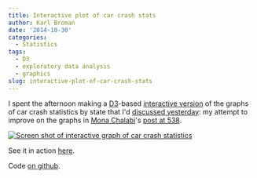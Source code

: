 ```yaml
---
title: Interactive plot of car crash stats
author: Karl Broman
date: '2014-10-30'
categories:
  - Statistics
tags:
  - D3
  - exploratory data analysis
  - graphics
slug: interactive-plot-of-car-crash-stats
---
```


I spent the afternoon making a [D3](https://d3js.org)-based [interactive version](https://www.biostat.wisc.edu/~kbroman/D3/car_crashes) of the graphs of car crash statistics by state that I'd [discussed yesterday](https://kbroman.org/blog/2014/10/29/improved-graphs-of-car-crash-stats/): my attempt to improve on the graphs in [Mona Chalabi](https://twitter.com/monachalabi)'s [post at 538](https://fivethirtyeight.com/datalab/which-state-has-the-worst-drivers/).

[![Screen shot of interactive graph of car crash statistics](https://kbroman.files.wordpress.com/2014/10/interactive_car_crashes.png)](https://www.biostat.wisc.edu/~kbroman/D3/car_crashes)

See it in action [here](https://www.biostat.wisc.edu/~kbroman/D3/car_crashes).

Code [on github](https://github.com/kbroman/d3examples/tree/master/car_crashes).
